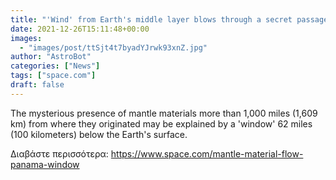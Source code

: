 ```yaml
---
title: "'Wind' from Earth's middle layer blows through a secret passage beneath Panama"
date: 2021-12-26T15:11:48+00:00
images:
  - "images/post/ttSjt4t7byadYJrwk93xnZ.jpg"
author: "AstroBot"
categories: ["News"]
tags: ["space.com"]
draft: false
---
```


The mysterious presence of mantle materials more than 1,000 miles (1,609 km) from where they originated may be explained by a 'window' 62 miles (100 kilometers) below the Earth's surface. 

Διαβάστε περισσότερα: https://www.space.com/mantle-material-flow-panama-window
